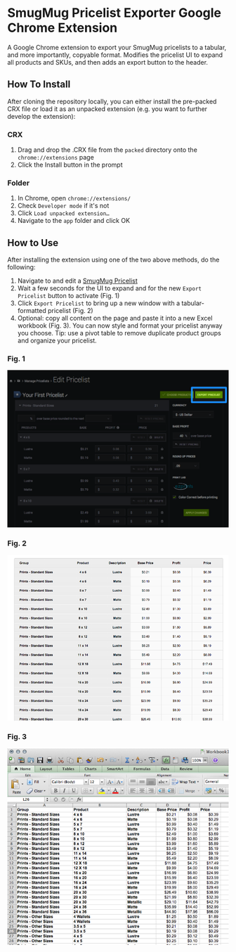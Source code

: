 # SmugMug Pricelist Exporter Google Chrome Extension

A Google Chrome extension to export your SmugMug pricelists to a tabular, and more importantly, copyable format. Modifies the pricelist UI to expand all products and SKUs, and then adds an export button to the header.

## How To Install

After cloning the repository locally, you can either install the pre-packed CRX file or load it as an unpacked extension (e.g. you want to further develop the extension):


### CRX
1. Drag and drop the .CRX file from the `packed` directory onto the `chrome://extensions` page
2. Click the Install button in the prompt

### Folder
1. In Chrome, open `chrome://extensions/`
2. Check `Developer mode` if it's not
3. Click `Load unpacked extension…`
4. Navigate to the `app` folder and click OK

## How to Use

After installing the extension using one of the two above methods, do the following:

1. Navigate to and edit a [SmugMug Pricelist](https://secure.smugmug.com/sales/pricing/)
2. Wait a few seconds for the UI to expand and for the new `Export Pricelist` button to activate (Fig. 1)
3. Click `Export Pricelist` to bring up a new window with a tabular-formatted pricelist (Fig. 2)
4. Optional: copy all content on the page and paste it into a new Excel workbook (Fig. 3). You can now style and format your pricelist anyway you choose. Tip: use a pivot table to remove duplicate product groups and organize your pricelist.

### Fig. 1
![](https://raw.githubusercontent.com/brandonmartinez/MMSmugMugPricelistExporterExtension/master/screenshots/export-pricelist.png)

### Fig. 2
![](https://raw.githubusercontent.com/brandonmartinez/MMSmugMugPricelistExporterExtension/master/screenshots/pricelist-popup.png)

### Fig. 3
![](https://raw.githubusercontent.com/brandonmartinez/MMSmugMugPricelistExporterExtension/master/screenshots/excel-pricelist.png)
